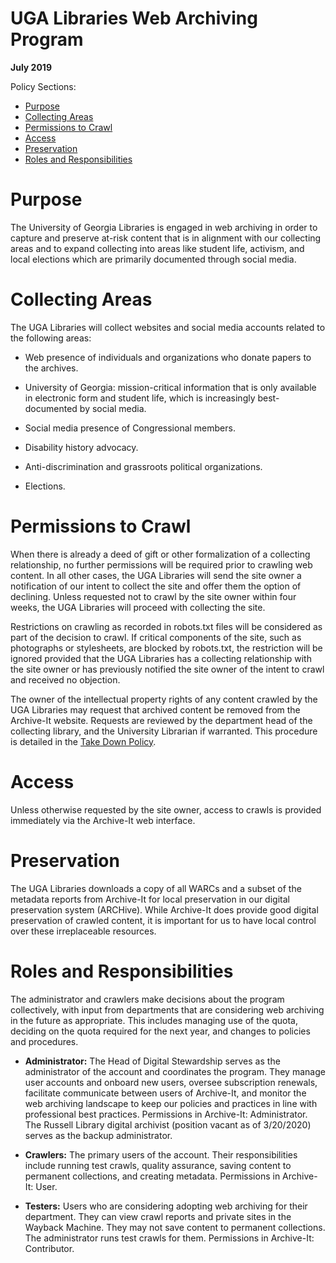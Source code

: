 # UGA Libraries Web Archiving Program

**July 2019**

Policy Sections:
* [Purpose](#purpose)
* [Collecting Areas](#collecting-areas)
* [Permissions to Crawl](#permissions-to-crawl)
* [Access](#access)
* [Preservation](#preservation)
* [Roles and Responsibilities](#roles-and-responsibilities)

# Purpose

The University of Georgia Libraries is engaged in web archiving in order to capture and preserve at-risk content that is in alignment with our collecting areas and to expand collecting into areas like student life, activism, and local elections which are primarily documented through social media.


# Collecting Areas

The UGA Libraries will collect websites and social media accounts related to the following areas:

*   Web presence of individuals and organizations who donate papers to the archives.

*   University of Georgia: mission-critical information that is only available in electronic form and student life, which is increasingly best-documented by social media.

*   Social media presence of Congressional members.

*   Disability history advocacy.

*   Anti-discrimination and grassroots political organizations.

*   Elections.


# Permissions to Crawl

When there is already a deed of gift or other formalization of a collecting relationship, no further permissions will be required prior to crawling web content. In all other cases, the UGA Libraries will send the site owner a notification of our intent to collect the site and offer them the option of declining. Unless requested not to crawl by the site owner within four weeks, the UGA Libraries will proceed with collecting the site.

Restrictions on crawling as recorded in robots.txt files will be considered as part of the decision to crawl. If critical components of the site, such as photographs or stylesheets, are blocked by robots.txt, the restriction will be ignored provided that the UGA Libraries has a collecting relationship with the site owner or has previously notified the site owner of the intent to crawl and received no objection.

The owner of the intellectual property rights of any content crawled by the UGA Libraries may request that archived content be removed from the Archive-It website. Requests are reviewed by the department head of the collecting library, and the University Librarian if warranted. This procedure is detailed in the [Take Down Policy](take-down-policy.md).


# Access

Unless otherwise requested by the site owner, access to crawls is provided immediately via the Archive-It web interface.


# Preservation

The UGA Libraries downloads a copy of all WARCs and a subset of the metadata reports from Archive-It for local preservation in our digital preservation system (ARCHive). While Archive-It does provide good digital preservation of crawled content, it is important for us to have local control over these irreplaceable resources. 


# Roles and Responsibilities

The administrator and crawlers make decisions about the program collectively, with input from departments that are considering web archiving in the future as appropriate. This includes managing use of the quota, deciding on the quota required for the next year, and changes to policies and procedures.

* **Administrator:** The Head of Digital Stewardship serves as the administrator of the account and coordinates the program. They manage user accounts and onboard new users, oversee subscription renewals, facilitate communicate between users of Archive-It, and monitor the web archiving landscape to keep our policies and practices in line with professional best practices. Permissions in Archive-It: Administrator. The Russell Library digital archivist (position vacant as of 3/20/2020) serves as the backup administrator.

* **Crawlers:** The primary users of the account. Their responsibilities include running test crawls, quality assurance, saving content to permanent collections, and creating metadata. Permissions in Archive-It: User.

* **Testers:** Users who are considering adopting web archiving for their department. They can view crawl reports and private sites in the Wayback Machine. They may not save content to permanent collections. The administrator runs test crawls for them. Permissions in Archive-It: Contributor.


<!-- Docs to Markdown version 1.0β19 -->
